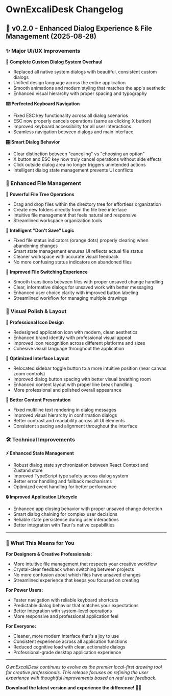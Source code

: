 # OwnExcaliDesk Changelog

## 🎨 v0.2.0 - Enhanced Dialog Experience & File Management (2025-08-28)

### ✨ Major UI/UX Improvements

**🎯 Complete Custom Dialog System Overhaul**
- Replaced all native system dialogs with beautiful, consistent custom dialogs
- Unified design language across the entire application
- Smooth animations and modern styling that matches the app's aesthetic
- Enhanced visual hierarchy with proper spacing and typography

**⌨️ Perfected Keyboard Navigation**
- Fixed ESC key functionality across all dialog scenarios
- ESC now properly cancels operations (same as clicking X button)
- Improved keyboard accessibility for all user interactions
- Seamless navigation between dialogs and main interface

**🎛️ Smart Dialog Behavior**
- Clear distinction between "canceling" vs "choosing an option"
- X button and ESC key now truly cancel operations without side effects
- Click outside dialog area no longer triggers unintended actions
- Intelligent dialog state management prevents UI conflicts

### 🔧 Enhanced File Management

**📂 Powerful File Tree Operations**
- Drag and drop files within the directory tree for effortless organization
- Create new folders directly from the file tree interface
- Intuitive file management that feels natural and responsive
- Streamlined workspace organization tools

**💾 Intelligent "Don't Save" Logic**
- Fixed file status indicators (orange dots) properly clearing when abandoning changes
- Smart state management ensures UI reflects actual file status
- Cleaner workspace with accurate visual feedback
- No more confusing status indicators on abandoned files

**📁 Improved File Switching Experience**
- Smooth transitions between files with proper unsaved change handling
- Clear, informative dialogs for unsaved work with better messaging
- Enhanced user choice clarity with improved button labeling
- Streamlined workflow for managing multiple drawings

### 🎨 Visual Polish & Layout

**🎨 Professional Icon Design**
- Redesigned application icon with modern, clean aesthetics
- Enhanced brand identity with professional visual appeal
- Improved icon recognition across different platforms and sizes
- Cohesive visual language throughout the application

**📐 Optimized Interface Layout**
- Relocated sidebar toggle button to a more intuitive position (near canvas zoom controls)
- Improved dialog button spacing with better visual breathing room
- Enhanced content layout with proper line break handling
- More professional and polished overall appearance

**🌟 Better Content Presentation**
- Fixed multiline text rendering in dialog messages
- Improved visual hierarchy in confirmation dialogs
- Better contrast and readability across all UI elements
- Consistent spacing and alignment throughout the interface

### 🛠️ Technical Improvements

**⚡ Enhanced State Management**
- Robust dialog state synchronization between React Context and Zustand store
- Improved TypeScript type safety across dialog system
- Better error handling and fallback mechanisms
- Optimized event handling for better performance

**🔒 Improved Application Lifecycle**
- Enhanced app closing behavior with proper unsaved change detection
- Smart dialog chaining for complex user decisions
- Reliable state persistence during user interactions
- Better integration with Tauri's native capabilities

---

### 🚀 What This Means for You

**For Designers & Creative Professionals:**
- More intuitive file management that respects your creative workflow
- Crystal-clear feedback when switching between projects
- No more confusion about which files have unsaved changes
- Streamlined experience that keeps you focused on creating

**For Power Users:**
- Faster navigation with reliable keyboard shortcuts
- Predictable dialog behavior that matches your expectations
- Better integration with system-level operations
- More responsive and professional application feel

**For Everyone:**
- Cleaner, more modern interface that's a joy to use
- Consistent experience across all application functions
- Reduced cognitive load with clear, actionable dialogs
- Professional-grade desktop application experience

---

*OwnExcaliDesk continues to evolve as the premier local-first drawing tool for creative professionals. This release focuses on refining the user experience with thoughtful improvements based on real user feedback.*

**Download the latest version and experience the difference!** 🎨✨